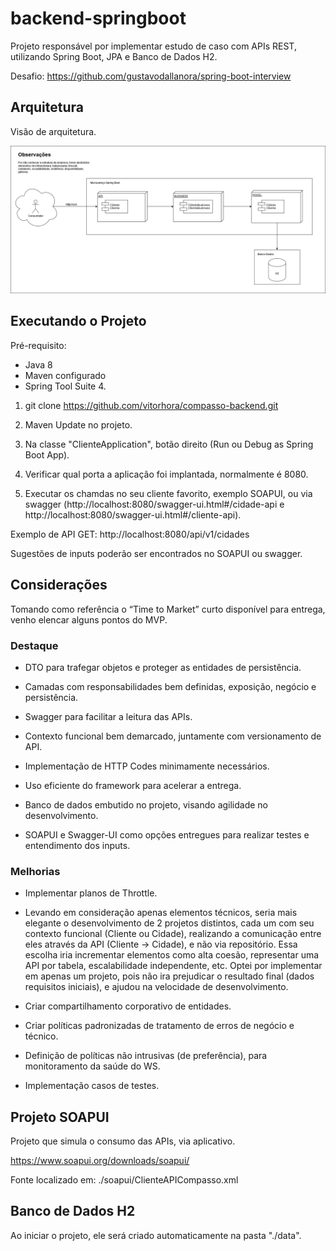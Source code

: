 # backend-springboot
Projeto responsável por implementar estudo de caso com APIs REST, utilizando Spring Boot, JPA e Banco de Dados H2.

Desafio: https://github.com/gustavodallanora/spring-boot-interview

## Arquitetura

Visão de arquitetura.

![alt text](https://github.com/vitorhora/compasso-backend/blob/master/cliente/imagens/Arquitetura_Back.png)

## Executando o Projeto

Pré-requisito:

* Java 8 
* Maven configurado 
* Spring Tool Suite 4.


1. git clone https://github.com/vitorhora/compasso-backend.git

2. Maven Update no projeto.

3. Na classe "ClienteApplication", botão direito (Run ou Debug as Spring Boot App).

4. Verificar qual porta a aplicação foi implantada, normalmente é 8080.

5. Executar os chamdas no seu cliente favorito, exemplo SOAPUI, ou via swagger (http://localhost:8080/swagger-ui.html#/cidade-api e http://localhost:8080/swagger-ui.html#/cliente-api).

Exemplo de API GET: http://localhost:8080/api/v1/cidades

Sugestões de inputs poderão ser encontrados no SOAPUI ou swagger.



## Considerações

Tomando como referência o “Time to Market” curto disponível para entrega, venho elencar alguns pontos do MVP. 

### Destaque

* DTO para trafegar objetos e proteger as entidades de persistência. 

* Camadas com responsabilidades bem definidas, exposição, negócio e persistência.  

* Swagger para facilitar a leitura das APIs.  

* Contexto funcional bem demarcado, juntamente com versionamento de API.  

* Implementação de HTTP Codes minimamente necessários.  

* Uso eficiente do framework para acelerar a entrega.  

* Banco de dados embutido no projeto, visando agilidade no desenvolvimento.  

* SOAPUI e Swagger-UI como opções entregues para realizar testes e entendimento dos inputs. 


### Melhorias

* Implementar planos de Throttle.  

* Levando em consideração apenas elementos técnicos, seria mais elegante o desenvolvimento de 2 projetos distintos, cada um com seu contexto funcional (Cliente ou Cidade), realizando a comunicação entre eles através da API (Cliente -> Cidade), e não via repositório. Essa escolha iria incrementar elementos como alta coesão, representar uma API por tabela, escalabilidade 	independente, etc. Optei por implementar em apenas um projeto, pois não ira prejudicar o resultado 	final (dados requisitos iniciais), e ajudou na velocidade de desenvolvimento.  

* Criar compartilhamento corporativo de entidades.  

* Criar políticas padronizadas de tratamento de erros de negócio e técnico.  

* Definição de políticas não intrusivas (de preferência), para monitoramento da saúde do WS. 

* Implementação casos de testes. 



## Projeto SOAPUI


Projeto que simula o consumo das APIs, via aplicativo.

https://www.soapui.org/downloads/soapui/

Fonte localizado em: ./soapui/ClienteAPICompasso.xml



## Banco de Dados H2


Ao iniciar o projeto, ele será criado automaticamente na pasta "./data".



